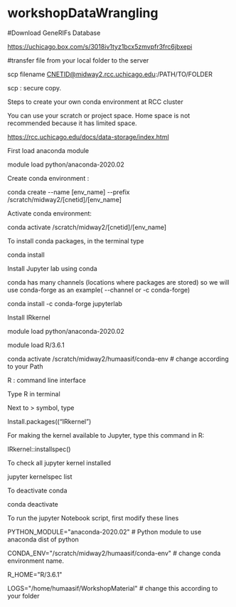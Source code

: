 # workshopDataWrangling

#Download GeneRIFs Database

https://uchicago.box.com/s/3018iv1tyz1bcx5zmvpfr3frc6jbxepi

#transfer file from your local folder to the server

scp filename CNETID@midway2.rcc.uchicago.edu:/PATH/TO/FOLDER
  
scp : secure copy.  

Steps to create your own conda environment at RCC cluster

You can use your scratch or project space. Home space is not recommended because it has limited space. 

https://rcc.uchicago.edu/docs/data-storage/index.html

First load anaconda module

module load python/anaconda-2020.02

 Create conda environment :
 
conda create --name [env_name] --prefix /scratch/midway2/[cnetid]/[env_name]

Activate conda environment:

conda activate  /scratch/midway2/[cnetid]/[env_name]

To install conda packages, in the terminal type

conda install

Install Jupyter lab using conda

conda has many channels (locations where packages are stored) so we will use conda-forge as an example( --channel or  -c conda-forge)

conda install -c conda-forge jupyterlab

Install IRkernel  

module load python/anaconda-2020.02

module load R/3.6.1

conda activate /scratch/midway2/humaasif/conda-env # change according to your Path

R : command line interface

Type R in terminal

Next to > symbol, type

Install.packages((“IRkernel”)

For making the kernel available to Jupyter,  type this command in R:

IRkernel::installspec()

To check all jupyter kernel installed

jupyter kernelspec list

To deactivate conda

conda deactivate

To run the jupyter Notebook script, first modify these lines


PYTHON_MODULE="anaconda-2020.02"  # Python module to use anaconda dist of python

CONDA_ENV="/scratch/midway2/humaasif/conda-env"    # change conda environment name. 

R_HOME="R/3.6.1"   

LOGS="/home/humaasif/WorkshopMaterial" # change this according to your folder
          

